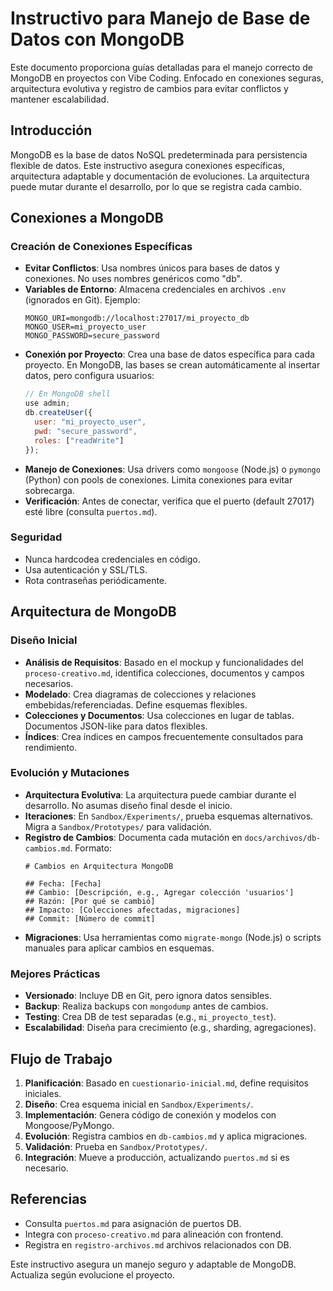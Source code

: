 # Instructivo para Manejo de Base de Datos con MongoDB

Este documento proporciona guías detalladas para el manejo correcto de MongoDB en proyectos con Vibe Coding. Enfocado en conexiones seguras, arquitectura evolutiva y registro de cambios para evitar conflictos y mantener escalabilidad.

## Introducción

MongoDB es la base de datos NoSQL predeterminada para persistencia flexible de datos. Este instructivo asegura conexiones específicas, arquitectura adaptable y documentación de evoluciones. La arquitectura puede mutar durante el desarrollo, por lo que se registra cada cambio.

## Conexiones a MongoDB

### Creación de Conexiones Específicas
- **Evitar Conflictos**: Usa nombres únicos para bases de datos y conexiones. No uses nombres genéricos como "db".
- **Variables de Entorno**: Almacena credenciales en archivos `.env` (ignorados en Git). Ejemplo:
  ```
  MONGO_URI=mongodb://localhost:27017/mi_proyecto_db
  MONGO_USER=mi_proyecto_user
  MONGO_PASSWORD=secure_password
  ```
- **Conexión por Proyecto**: Crea una base de datos específica para cada proyecto. En MongoDB, las bases se crean automáticamente al insertar datos, pero configura usuarios:
  ```javascript
  // En MongoDB shell
  use admin;
  db.createUser({
    user: "mi_proyecto_user",
    pwd: "secure_password",
    roles: ["readWrite"]
  });
  ```
- **Manejo de Conexiones**: Usa drivers como `mongoose` (Node.js) o `pymongo` (Python) con pools de conexiones. Limita conexiones para evitar sobrecarga.
- **Verificación**: Antes de conectar, verifica que el puerto (default 27017) esté libre (consulta `puertos.md`).

### Seguridad
- Nunca hardcodea credenciales en código.
- Usa autenticación y SSL/TLS.
- Rota contraseñas periódicamente.

## Arquitectura de MongoDB

### Diseño Inicial
- **Análisis de Requisitos**: Basado en el mockup y funcionalidades del `proceso-creativo.md`, identifica colecciones, documentos y campos necesarios.
- **Modelado**: Crea diagramas de colecciones y relaciones embebidas/referenciadas. Define esquemas flexibles.
- **Colecciones y Documentos**: Usa colecciones en lugar de tablas. Documentos JSON-like para datos flexibles.
- **Índices**: Crea índices en campos frecuentemente consultados para rendimiento.

### Evolución y Mutaciones
- **Arquitectura Evolutiva**: La arquitectura puede cambiar durante el desarrollo. No asumas diseño final desde el inicio.
- **Iteraciones**: En `Sandbox/Experiments/`, prueba esquemas alternativos. Migra a `Sandbox/Prototypes/` para validación.
- **Registro de Cambios**: Documenta cada mutación en `docs/archivos/db-cambios.md`. Formato:
  ```
  # Cambios en Arquitectura MongoDB

  ## Fecha: [Fecha]
  ## Cambio: [Descripción, e.g., Agregar colección 'usuarios']
  ## Razón: [Por qué se cambió]
  ## Impacto: [Colecciones afectadas, migraciones]
  ## Commit: [Número de commit]
  ```
- **Migraciones**: Usa herramientas como `migrate-mongo` (Node.js) o scripts manuales para aplicar cambios en esquemas.

### Mejores Prácticas
- **Versionado**: Incluye DB en Git, pero ignora datos sensibles.
- **Backup**: Realiza backups con `mongodump` antes de cambios.
- **Testing**: Crea DB de test separadas (e.g., `mi_proyecto_test`).
- **Escalabilidad**: Diseña para crecimiento (e.g., sharding, agregaciones).

## Flujo de Trabajo

1. **Planificación**: Basado en `cuestionario-inicial.md`, define requisitos iniciales.
2. **Diseño**: Crea esquema inicial en `Sandbox/Experiments/`.
3. **Implementación**: Genera código de conexión y modelos con Mongoose/PyMongo.
4. **Evolución**: Registra cambios en `db-cambios.md` y aplica migraciones.
5. **Validación**: Prueba en `Sandbox/Prototypes/`.
6. **Integración**: Mueve a producción, actualizando `puertos.md` si es necesario.

## Referencias

- Consulta `puertos.md` para asignación de puertos DB.
- Integra con `proceso-creativo.md` para alineación con frontend.
- Registra en `registro-archivos.md` archivos relacionados con DB.

Este instructivo asegura un manejo seguro y adaptable de MongoDB. Actualiza según evolucione el proyecto.
